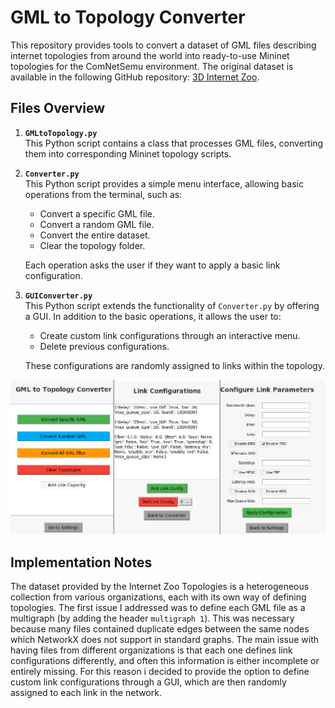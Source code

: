 # GML to Topology Converter

This repository provides tools to convert a dataset of GML files describing internet topologies from around the world into ready-to-use Mininet topologies for the ComNetSemu environment. The original dataset is available in the following GitHub repository: [3D Internet Zoo](https://github.com/afourmy/3D-internet-zoo).

## Files Overview

1. **`GMLtoTopology.py`**  
   This Python script contains a class that processes GML files, converting them into corresponding Mininet topology scripts.

2. **`Converter.py`**  
   This Python script provides a simple menu interface, allowing basic operations from the terminal, such as:
   - Convert a specific GML file.
   - Convert a random GML file.
   - Convert the entire dataset.
   - Clear the topology folder.
   
   Each operation asks the user if they want to apply a basic link configuration.

3. **`GUIConverter.py`**  
   This Python script extends the functionality of `Converter.py` by offering a GUI. In addition to the basic operations, it allows the user to:
   - Create custom link configurations through an interactive menu.
   - Delete previous configurations.
   
   These configurations are randomly assigned to links within the topology.

![GUIConverter.png](GUIConverter.png)


## Implementation Notes

The dataset provided by the Internet Zoo Topologies is a heterogeneous collection from various organizations, each with its own way of defining topologies. 
The first issue I addressed was to define each GML file as a multigraph (by adding the header `multigraph 1`). This was necessary because many files contained duplicate edges between the same nodes which NetworkX does not support in standard graphs.
The main issue with having files from different organizations is that each one defines link configurations differently, and often this information is either incomplete or entirely missing. For this reason i decided to provide the option to define custom link configurations through a GUI, which are then randomly assigned to each link in the network.
